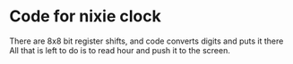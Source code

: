 # Code for nixie clock

There are 8x8 bit register shifts, and code converts digits and puts it there
All that is left to do is to read hour and push it to the screen.

